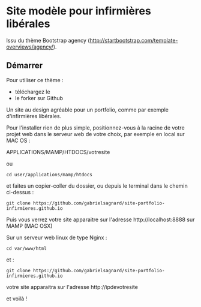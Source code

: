 # Site modèle pour infirmières libérales

Issu du thème Bootstrap agency (http://startbootstrap.com/template-overviews/agency/).

## Démarrer

Pour utiliser ce thème :
* téléchargez le 
* le forker sur Github


Un site au design agréable pour un portfolio, comme par exemple d'infirmières libérales.

Pour l'installer rien de plus simple, positionnez-vous à la racine de votre projet web dans le serveur web de votre choix, par exemple en local sur MAC OS :

APPLICATIONS/MAMP/HTDOCS/votresite

ou

    cd user/applications/mamp/htdocs
    
et faites un copier-coller du dossier, ou depuis le terminal dans le chemin ci-dessus :

    git clone https://github.com/gabrielsagnard/site-portfolio-infirmieres.github.io

Puis vous verrez votre site apparaitre sur l'adresse http://localhost:8888 sur MAMP (MAC OSX)

Sur un serveur web linux de type Nginx :

    cd var/www/html

et :

    git clone https://github.com/gabrielsagnard/site-portfolio-infirmieres.github.io

votre site apparaitra sur l'adresse http://ipdevotresite

et voilà !
